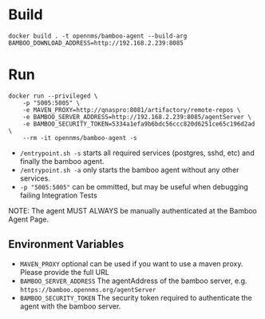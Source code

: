 # Build
`docker build . -t opennms/bamboo-agent --build-arg BAMBOO_DOWNLOAD_ADDRESS=http://192.168.2.239:8085`

# Run
```
docker run --privileged \
    -p "5005:5005" \
    -e MAVEN_PROXY=http://qnaspro:8081/artifactory/remote-repos \
    -e BAMBOO_SERVER_ADDRESS=http://192.168.2.239:8085/agentServer \ 
    -e BAMBOO_SECURITY_TOKEN=5334a1efa9b6bdc56ccc820d6251ce65c196d2ad \ 
    --rm -it opennms/bamboo-agent -s
```

* `/entrypoint.sh -s` starts all required services (postgres, sshd, etc) and finally the bamboo agent.
* `/entrypoint.sh -a` only starts the bamboo agent without any other services.
* `-p "5005:5005"` can be ommitted, but may be useful when debugging failing Integration Tests

NOTE: The agent MUST ALWAYS be manually authenticated at the Bamboo Agent Page.

## Environment Variables

* `MAVEN_PROXY` optional can be used if you want to use a maven proxy. Please provide the full URL
* `BAMBOO_SERVER_ADDRESS` The agentAddress of the bamboo server, e.g. `https://bamboo.opennms.org/agentServer`
* `BAMBOO_SECURITY_TOKEN` The security token required to authenticate the agent with the bamboo server.
